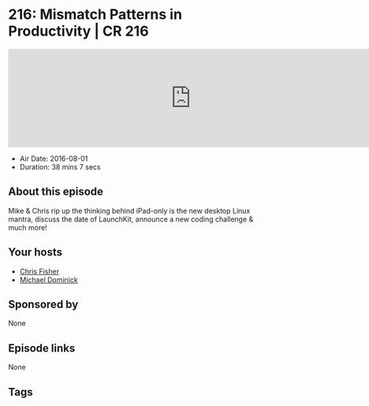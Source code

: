 # 216: Mismatch Patterns in Productivity | CR 216

<iframe src="https://player.fireside.fm/v2/MLf2ZzhC+ASZN3ulo?theme=dark" width="740" height="200" frameborder="0" scrolling="no"></iframe>

* Air Date: 2016-08-01
* Duration: 38 mins 7 secs

## About this episode

Mike & Chris rip up the thinking behind iPad-only is the new desktop Linux mantra, discuss the date of LaunchKit, announce a new coding challenge & much more!

## Your hosts
* [Chris Fisher](https://coder.show/hosts/chrislas)
* [Michael Dominick](https://coder.show/hosts/michael)

## Sponsored by

None



## Episode links

None



## Tags

